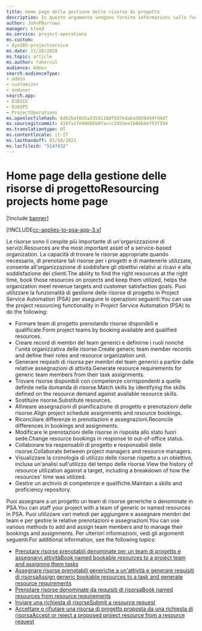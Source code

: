 ```yaml
---
title: Home page della gestione delle risorse di progetto
description: In questo argomento vengono fornite informazioni sulle funzionalità di gestione delle risorse in Project Service Automation (PSA) per Dynamics 365.
author: JohnPBurrows
manager: kfend
ms.service: project-operations
ms.custom:
- dyn365-projectservice
ms.date: 11/28/2018
ms.topic: article
ms.author: ruhercul
audience: Admin
search.audienceType:
- admin
- customizer
- enduser
search.app:
- D365CE
- D365PS
- ProjectOperations
ms.openlocfilehash: 6d62baf0d5a535d118df507edaba3059d44fd4d7
ms.sourcegitcommit: 418fa1fe9d605b8faccc2d5dee1b04b4e753f194
ms.translationtype: HT
ms.contentlocale: it-IT
ms.lasthandoff: 02/10/2021
ms.locfileid: "5147432"
---
```

# <a name="resourcing-projects-home-page"></a><span data-ttu-id="4f5cf-103">Home page della gestione delle risorse di progetto</span><span class="sxs-lookup"><span data-stu-id="4f5cf-103">Resourcing projects home page</span></span>

[!include [banner](../includes/psa-now-project-operations.md)]

[!INCLUDE[cc-applies-to-psa-app-3.x](../includes/cc-applies-to-psa-app-3x.md)]

<span data-ttu-id="4f5cf-104">Le risorse sono il cespite più importante di un'organizzazione di servizi.</span><span class="sxs-lookup"><span data-stu-id="4f5cf-104">Resources are the most important asset of a service-based organization.</span></span> <span data-ttu-id="4f5cf-105">La capacità di trovare le risorse appropriate quando necessario, di prenotare tali risorse per i progetti e di mantenerle utilizzate, consente all'organizzazione di soddisfare gli obiettivi relativi ai ricavi e alla soddisfazione dei clienti.</span><span class="sxs-lookup"><span data-stu-id="4f5cf-105">The ability to find the right resources at the right time, book those resources on projects and keep them utilized, helps the organization meet revenue targets and customer satisfaction goals.</span></span> <span data-ttu-id="4f5cf-106">Puoi utilizzare la funzionalità di gestione delle risorse di progetto in Project Service Automation (PSA) per eseguire le operazioni seguenti:</span><span class="sxs-lookup"><span data-stu-id="4f5cf-106">You can use the project resourcing functionality in Project Service Automation (PSA) to do the following:</span></span>

- <span data-ttu-id="4f5cf-107">Formare team di progetto prenotando risorse disponibili e qualificate.</span><span class="sxs-lookup"><span data-stu-id="4f5cf-107">Form project teams by booking available and qualified resources.</span></span>
- <span data-ttu-id="4f5cf-108">Creare record di membri del team generici e definirne i ruoli nonché l'unità organizzativa delle risorse.</span><span class="sxs-lookup"><span data-stu-id="4f5cf-108">Create generic team member records and define their roles and resource organization unit.</span></span>
- <span data-ttu-id="4f5cf-109">Generare requisiti di risorsa per membri del team generici a partire dalle relative assegnazioni di attività.</span><span class="sxs-lookup"><span data-stu-id="4f5cf-109">Generate resource requirements for generic team members from their task assignments.</span></span>
- <span data-ttu-id="4f5cf-110">Trovare risorse disponibili con competenze corrispondenti a quelle definite nella domanda di risorse.</span><span class="sxs-lookup"><span data-stu-id="4f5cf-110">Match skills by identifying the skills defined on the resource demand against available resource skills.</span></span>
- <span data-ttu-id="4f5cf-111">Sostituire risorse.</span><span class="sxs-lookup"><span data-stu-id="4f5cf-111">Substitute resources.</span></span>
- <span data-ttu-id="4f5cf-112">Allineare assegnazioni di pianificazione di progetto e prenotazioni delle risorse.</span><span class="sxs-lookup"><span data-stu-id="4f5cf-112">Align project schedule assignments and resource bookings.</span></span>
- <span data-ttu-id="4f5cf-113">Riconciliare differenze in prenotazioni e assegnazioni.</span><span class="sxs-lookup"><span data-stu-id="4f5cf-113">Reconcile differences in bookings and assignments.</span></span>
- <span data-ttu-id="4f5cf-114">Modificare le prenotazioni delle risorse in risposta allo stato fuori sede.</span><span class="sxs-lookup"><span data-stu-id="4f5cf-114">Change resource bookings in response to out-of-office status.</span></span>
- <span data-ttu-id="4f5cf-115">Collaborare tra responsabili di progetto e responsabili delle risorse.</span><span class="sxs-lookup"><span data-stu-id="4f5cf-115">Collaborate between project managers and resource managers.</span></span>
- <span data-ttu-id="4f5cf-116">Visualizzare la cronologia di utilizzo delle risorse rispetto a un obiettivo, inclusa un'analisi sull'utilizzo del tempo delle risorse.</span><span class="sxs-lookup"><span data-stu-id="4f5cf-116">View the history of resource utilization against a target, including a breakdown of how the resources' time was utilized.</span></span>
- <span data-ttu-id="4f5cf-117">Gestire un archivio di competenze e qualifiche.</span><span class="sxs-lookup"><span data-stu-id="4f5cf-117">Maintain a skills and proficiency repository.</span></span>


<span data-ttu-id="4f5cf-118">Puoi assegnare a un progetto un team di risorse generiche o denominate in PSA.</span><span class="sxs-lookup"><span data-stu-id="4f5cf-118">You can staff your project with a team of generic or named resources in PSA.</span></span> <span data-ttu-id="4f5cf-119">Puoi utilizzare vari metodi per aggiungere e assegnare membri del team e per gestire le relative prenotazioni e assegnazioni.</span><span class="sxs-lookup"><span data-stu-id="4f5cf-119">You can use various methods to add and assign team members and to manage their bookings and assignments.</span></span> <span data-ttu-id="4f5cf-120">Per ulteriori informazioni, vedi gli argomenti seguenti:</span><span class="sxs-lookup"><span data-stu-id="4f5cf-120">For additional information, see the following topics:</span></span>

- [<span data-ttu-id="4f5cf-121">Prenotare risorse prenotabili denominate per un team di progetto e assegnarvi attività</span><span class="sxs-lookup"><span data-stu-id="4f5cf-121">Book named bookable resources to a project team and assigning them tasks</span></span>](assign-named-bookable-resource.md)
- [<span data-ttu-id="4f5cf-122">Assegnare risorse prenotabili generiche a un'attività e generare requisiti di risorsa</span><span class="sxs-lookup"><span data-stu-id="4f5cf-122">Assign generic bookable resources to a task and generate resource requirements</span></span>](assign-generic-bookable-resource.md)
- [<span data-ttu-id="4f5cf-123">Prenotare risorse denominate da requisiti di risorsa</span><span class="sxs-lookup"><span data-stu-id="4f5cf-123">Book named resources from resource requirements</span></span>](book-named-resource.md)
- [<span data-ttu-id="4f5cf-124">Inviare una richiesta di risorse</span><span class="sxs-lookup"><span data-stu-id="4f5cf-124">Submit a resource request</span></span>](submit-resource-request.md)
- [<span data-ttu-id="4f5cf-125">Accettare o rifiutare una risorsa di progetto proposta da una richiesta di risorsa</span><span class="sxs-lookup"><span data-stu-id="4f5cf-125">Accept or reject a proposed project resource from a resource request</span></span>](accept-reject-proposed-resource.md)
